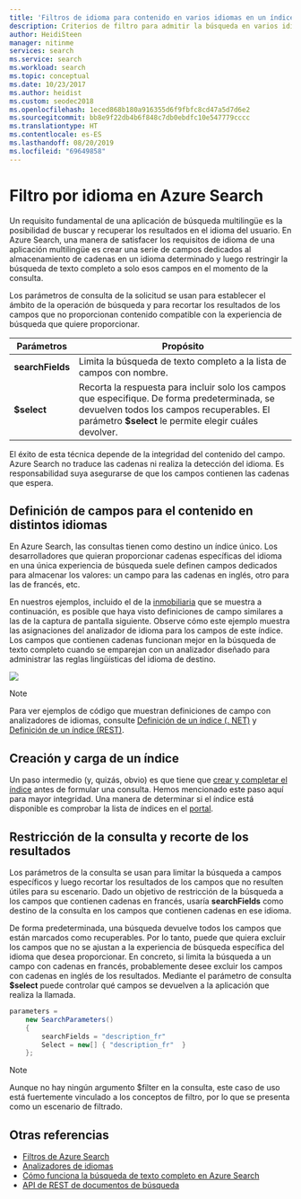 ```yaml
---
title: 'Filtros de idioma para contenido en varios idiomas en un índice de búsqueda: Azure Search'
description: Criterios de filtro para admitir la búsqueda en varios idiomas, de ámbito de ejecución de consultas en campos específicos del idioma.
author: HeidiSteen
manager: nitinme
services: search
ms.service: search
ms.workload: search
ms.topic: conceptual
ms.date: 10/23/2017
ms.author: heidist
ms.custom: seodec2018
ms.openlocfilehash: 1eced868b180a916355d6f9fbfc8cd47a5d7d6e2
ms.sourcegitcommit: bb8e9f22db4b6f848c7db0ebdfc10e547779cccc
ms.translationtype: HT
ms.contentlocale: es-ES
ms.lasthandoff: 08/20/2019
ms.locfileid: "69649858"
---
```

# <a name="how-to-filter-by-language-in-azure-search"></a>Filtro por idioma en Azure Search 

Un requisito fundamental de una aplicación de búsqueda multilingüe es la posibilidad de buscar y recuperar los resultados en el idioma del usuario. En Azure Search, una manera de satisfacer los requisitos de idioma de una aplicación multilingüe es crear una serie de campos dedicados al almacenamiento de cadenas en un idioma determinado y luego restringir la búsqueda de texto completo a solo esos campos en el momento de la consulta.

Los parámetros de consulta de la solicitud se usan para establecer el ámbito de la operación de búsqueda y para recortar los resultados de los campos que no proporcionan contenido compatible con la experiencia de búsqueda que quiere proporcionar.

| Parámetros | Propósito |
|-----------|--------------|
| **searchFields** | Limita la búsqueda de texto completo a la lista de campos con nombre. |
| **$select** | Recorta la respuesta para incluir solo los campos que especifique. De forma predeterminada, se devuelven todos los campos recuperables. El parámetro **$select** le permite elegir cuáles devolver. |

El éxito de esta técnica depende de la integridad del contenido del campo. Azure Search no traduce las cadenas ni realiza la detección del idioma. Es responsabilidad suya asegurarse de que los campos contienen las cadenas que espera.

## <a name="define-fields-for-content-in-different-languages"></a>Definición de campos para el contenido en distintos idiomas

En Azure Search, las consultas tienen como destino un índice único. Los desarrolladores que quieran proporcionar cadenas específicas del idioma en una única experiencia de búsqueda suele definen campos dedicados para almacenar los valores: un campo para las cadenas en inglés, otro para las de francés, etc. 

En nuestros ejemplos, incluido el de la [inmobiliaria](search-get-started-portal.md) que se muestra a continuación, es posible que haya visto definiciones de campo similares a las de la captura de pantalla siguiente. Observe cómo este ejemplo muestra las asignaciones del analizador de idioma para los campos de este índice. Los campos que contienen cadenas funcionan mejor en la búsqueda de texto completo cuando se emparejan con un analizador diseñado para administrar las reglas lingüísticas del idioma de destino.

  ![](./media/search-filters-language/lang-fields.png)

> [!Note]
> Para ver ejemplos de código que muestran definiciones de campo con analizadores de idiomas, consulte [Definición de un índice (. NET)](https://docs.microsoft.com/azure/search/search-create-index-dotnet) y [Definición de un índice (REST)](search-create-index-rest-api.md).

## <a name="build-and-load-an-index"></a>Creación y carga de un índice

Un paso intermedio (y, quizás, obvio) es que tiene que [crear y completar el índice](https://docs.microsoft.com/azure/search/search-create-index-dotnet) antes de formular una consulta. Hemos mencionado este paso aquí para mayor integridad. Una manera de determinar si el índice está disponible es comprobar la lista de índices en el [portal](https://portal.azure.com).

## <a name="constrain-the-query-and-trim-results"></a>Restricción de la consulta y recorte de los resultados

Los parámetros de la consulta se usan para limitar la búsqueda a campos específicos y luego recortar los resultados de los campos que no resulten útiles para su escenario. Dado un objetivo de restricción de la búsqueda a los campos que contienen cadenas en francés, usaría **searchFields** como destino de la consulta en los campos que contienen cadenas en ese idioma. 

De forma predeterminada, una búsqueda devuelve todos los campos que están marcados como recuperables. Por lo tanto, puede que quiera excluir los campos que no se ajustan a la experiencia de búsqueda específica del idioma que desea proporcionar. En concreto, si limita la búsqueda a un campo con cadenas en francés, probablemente desee excluir los campos con cadenas en inglés de los resultados. Mediante el parámetro de consulta **$select** puede controlar qué campos se devuelven a la aplicación que realiza la llamada.

```csharp
parameters =
    new SearchParameters()
    {
        searchFields = "description_fr" 
        Select = new[] { "description_fr"  }
    };
```
> [!Note]
> Aunque no hay ningún argumento $filter en la consulta, este caso de uso está fuertemente vinculado a los conceptos de filtro, por lo que se presenta como un escenario de filtrado.

## <a name="see-also"></a>Otras referencias

+ [Filtros de Azure Search](search-filters.md)
+ [Analizadores de idiomas](https://docs.microsoft.com/rest/api/searchservice/language-support)
+ [Cómo funciona la búsqueda de texto completo en Azure Search](search-lucene-query-architecture.md)
+ [API de REST de documentos de búsqueda](https://docs.microsoft.com/rest/api/searchservice/search-documents)

